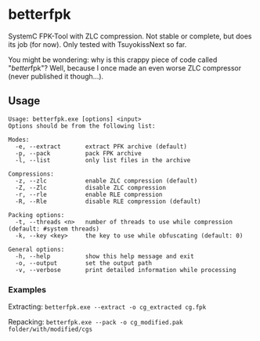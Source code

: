 # betterfpk
SystemC FPK-Tool with ZLC compression. Not stable or complete, but does its job (for now).
Only tested with TsuyokissNext so far.

You might be wondering: why is this crappy piece of code called "*better*fpk"? Well, because I once made an even worse ZLC compressor (never published it though...).

## Usage
```
Usage: betterfpk.exe [options] <input>
Options should be from the following list:

Modes:
  -e, --extract       extract PFK archive (default)
  -p, --pack          pack FPK archive
  -l, --list          only list files in the archive

Compressions:
  -z, --zlc           enable ZLC compression (default)
  -Z, --Zlc           disable ZLC compression
  -r, --rle           enable RLE compression
  -R, --Rle           disable RLE compression (default)

Packing options:
  -t, --threads <n>   number of threads to use while compression (default: #system threads)
  -k, --key <key>     the key to use while obfuscating (default: 0)

General options:
  -h, --help          show this help message and exit
  -o, --output        set the output path
  -v, --verbose       print detailed information while processing
```

### Examples
Extracting: 
```betterfpk.exe --extract -o cg_extracted cg.fpk```

Repacking:
```betterfpk.exe --pack -o cg_modified.pak folder/with/modified/cgs```